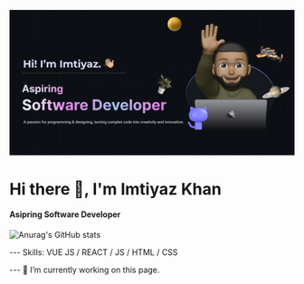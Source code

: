 ![Design and Development](https://github.com/ImtiyazKhan1/ImtiyazKhan1/blob/main/Make%20your%20README.png)

# Hi there 👋, I'm Imtiyaz Khan
#### Asipring Software Developer

![Anurag's GitHub stats](https://github-readme-stats.vercel.app/api?username=ImtiyazKhan1&show_icons=true&theme=radical)

--- Skills: VUE JS / REACT / JS / HTML / CSS

--- 🔭 I’m currently working on this page. 






